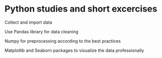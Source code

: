 # Python studies and short excercises  


Collect and import data   

Use Pandas library for data cleaning   

Numpy for preprocessing according to the best practices   

Matplotlib and Seaborn packages to visualize the data professionally   

